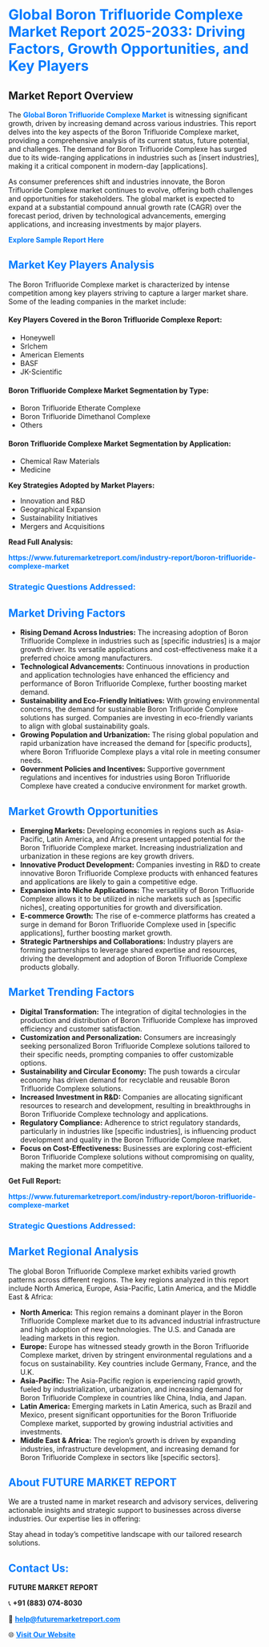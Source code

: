 <h1 style="color: #007BFF;">Global Boron Trifluoride Complexe Market Report 2025-2033: Driving Factors, Growth Opportunities, and Key Players</h1>

<section id="overview">
<h2>Market Report Overview</h2>
<p>The <a href="https://www.futuremarketreport.com/industry-report/boron-trifluoride-complexe-market" style="color: #007BFF; text-decoration: none;"><strong>Global Boron Trifluoride Complexe Market</strong></a> is witnessing significant growth, driven by increasing demand across various industries. This report delves into the key aspects of the Boron Trifluoride Complexe market, providing a comprehensive analysis of its current status, future potential, and challenges. The demand for Boron Trifluoride Complexe has surged due to its wide-ranging applications in industries such as [insert industries], making it a critical component in modern-day [applications].</p>
<p>As consumer preferences shift and industries innovate, the Boron Trifluoride Complexe market continues to evolve, offering both challenges and opportunities for stakeholders. The global market is expected to expand at a substantial compound annual growth rate (CAGR) over the forecast period, driven by technological advancements, emerging applications, and increasing investments by major players.</p>
</section>

<section id="overview">
<p><a href="https://www.futuremarketreport.com/request-sample/reportId=114521" style="color: #007BFF; text-decoration: none;"><strong>Explore Sample Report Here</strong></a></p>
</section>

<section id="key-players">
<h2 style="color: #007BFF;">Market Key Players Analysis</h2>
<p>The Boron Trifluoride Complexe market is characterized by intense competition among key players striving to capture a larger market share. Some of the leading companies in the market include:</p>
<h4>Key Players Covered in the Boron Trifluoride Complexe Report:</h4>
<ul><li>Honeywell</li><li>Srlchem</li><li>American Elements</li><li>BASF</li><li>JK-Scientific</li></ul>
<h4>Boron Trifluoride Complexe Market Segmentation by Type:</h4>
<ul><li>Boron Trifluoride Etherate Complexe</li><li>Boron Trifluoride Dimethanol Complexe</li><li>Others</li></ul>

<h4>Boron Trifluoride Complexe Market Segmentation by Application:</h4>
<ul><li>Chemical Raw Materials</li><li>Medicine</li></ul>
<p><strong>Key Strategies Adopted by Market Players:</strong></p>
<ul>
<li>Innovation and R&D</li>
<li>Geographical Expansion</li>
<li>Sustainability Initiatives</li>
<li>Mergers and Acquisitions</li>
</ul>
</section>

<section>
<p><strong>Read Full Analysis: </strong></p><a href="https://www.futuremarketreport.com/industry-report/boron-trifluoride-complexe-market" style="color: #007BFF; text-decoration: none;"><strong>https://www.futuremarketreport.com/industry-report/boron-trifluoride-complexe-market</strong></a>
<h3 style="color: #007BFF;">Strategic Questions Addressed:</h3>
</section>

<section id="driving-factors">
<h2 style="color: #007BFF;">Market Driving Factors</h2>
<ul>
<li><strong>Rising Demand Across Industries:</strong> The increasing adoption of Boron Trifluoride Complexe in industries such as [specific industries] is a major growth driver. Its versatile applications and cost-effectiveness make it a preferred choice among manufacturers.</li>
<li><strong>Technological Advancements:</strong> Continuous innovations in production and application technologies have enhanced the efficiency and performance of Boron Trifluoride Complexe, further boosting market demand.</li>
<li><strong>Sustainability and Eco-Friendly Initiatives:</strong> With growing environmental concerns, the demand for sustainable Boron Trifluoride Complexe solutions has surged. Companies are investing in eco-friendly variants to align with global sustainability goals.</li>
<li><strong>Growing Population and Urbanization:</strong> The rising global population and rapid urbanization have increased the demand for [specific products], where Boron Trifluoride Complexe plays a vital role in meeting consumer needs.</li>
<li><strong>Government Policies and Incentives:</strong> Supportive government regulations and incentives for industries using Boron Trifluoride Complexe have created a conducive environment for market growth.</li>
</ul>
</section>

<section id="growth-opportunities">
<h2 style="color: #007BFF;">Market Growth Opportunities</h2>
<ul>
<li><strong>Emerging Markets:</strong> Developing economies in regions such as Asia-Pacific, Latin America, and Africa present untapped potential for the Boron Trifluoride Complexe market. Increasing industrialization and urbanization in these regions are key growth drivers.</li>
<li><strong>Innovative Product Development:</strong> Companies investing in R&D to create innovative Boron Trifluoride Complexe products with enhanced features and applications are likely to gain a competitive edge.</li>
<li><strong>Expansion into Niche Applications:</strong> The versatility of Boron Trifluoride Complexe allows it to be utilized in niche markets such as [specific niches], creating opportunities for growth and diversification.</li>
<li><strong>E-commerce Growth:</strong> The rise of e-commerce platforms has created a surge in demand for Boron Trifluoride Complexe used in [specific applications], further boosting market growth.</li>
<li><strong>Strategic Partnerships and Collaborations:</strong> Industry players are forming partnerships to leverage shared expertise and resources, driving the development and adoption of Boron Trifluoride Complexe products globally.</li>
</ul>
</section>

<section id="trending-factors">
<h2 style="color: #007BFF;">Market Trending Factors</h2>
<ul>
<li><strong>Digital Transformation:</strong> The integration of digital technologies in the production and distribution of Boron Trifluoride Complexe has improved efficiency and customer satisfaction.</li>
<li><strong>Customization and Personalization:</strong> Consumers are increasingly seeking personalized Boron Trifluoride Complexe solutions tailored to their specific needs, prompting companies to offer customizable options.</li>
<li><strong>Sustainability and Circular Economy:</strong> The push towards a circular economy has driven demand for recyclable and reusable Boron Trifluoride Complexe solutions.</li>
<li><strong>Increased Investment in R&D:</strong> Companies are allocating significant resources to research and development, resulting in breakthroughs in Boron Trifluoride Complexe technology and applications.</li>
<li><strong>Regulatory Compliance:</strong> Adherence to strict regulatory standards, particularly in industries like [specific industries], is influencing product development and quality in the Boron Trifluoride Complexe market.</li>
<li><strong>Focus on Cost-Effectiveness:</strong> Businesses are exploring cost-efficient Boron Trifluoride Complexe solutions without compromising on quality, making the market more competitive.</li>
</ul>
</section>

<section>
<p><strong>Get Full Report: </strong></p><a href="https://www.futuremarketreport.com/industry-report/boron-trifluoride-complexe-market" style="color: #007BFF; text-decoration: none;"><strong>https://www.futuremarketreport.com/industry-report/boron-trifluoride-complexe-market</strong></a>
<h3 style="color: #007BFF;">Strategic Questions Addressed:</h3>
</section>


<section id="regional-analysis">
<h2 style="color: #007BFF;">Market Regional Analysis</h2>
<p>The global Boron Trifluoride Complexe market exhibits varied growth patterns across different regions. The key regions analyzed in this report include North America, Europe, Asia-Pacific, Latin America, and the Middle East & Africa:</p>
<ul>
<li><strong>North America:</strong> This region remains a dominant player in the Boron Trifluoride Complexe market due to its advanced industrial infrastructure and high adoption of new technologies. The U.S. and Canada are leading markets in this region.</li>
<li><strong>Europe:</strong> Europe has witnessed steady growth in the Boron Trifluoride Complexe market, driven by stringent environmental regulations and a focus on sustainability. Key countries include Germany, France, and the U.K.</li>
<li><strong>Asia-Pacific:</strong> The Asia-Pacific region is experiencing rapid growth, fueled by industrialization, urbanization, and increasing demand for Boron Trifluoride Complexe in countries like China, India, and Japan.</li>
<li><strong>Latin America:</strong> Emerging markets in Latin America, such as Brazil and Mexico, present significant opportunities for the Boron Trifluoride Complexe market, supported by growing industrial activities and investments.</li>
<li><strong>Middle East & Africa:</strong> The region’s growth is driven by expanding industries, infrastructure development, and increasing demand for Boron Trifluoride Complexe in sectors like [specific sectors].</li>
</ul>
</section>

<footer>
<h2 style="color: #007BFF;">About FUTURE MARKET REPORT</h2>
<p>We are a trusted name in market research and advisory services, delivering actionable insights and strategic support to businesses across diverse industries. Our expertise lies in offering:</p>

<p>Stay ahead in today’s competitive landscape with our tailored research solutions.</p>

<h2 style="color: #007BFF;">Contact Us:</h2>
<p><strong>FUTURE MARKET REPORT</strong></p>
<p>📞 <strong>+91 (883) 074-8030</strong></p>
<p>📧 <strong><a href="mailto:help@futuremarketreport.com" style="color: #007BFF;">help@futuremarketreport.com</a></strong></p>
<p>🌐 <strong><a href="https://www.futuremarketreport.com/" style="color: #007BFF;">Visit Our Website</a></strong></p>
</footer>